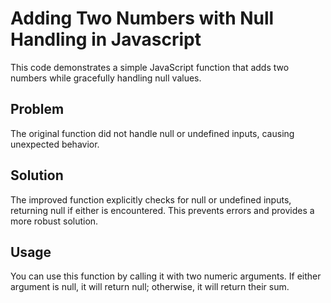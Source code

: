 # Adding Two Numbers with Null Handling in Javascript

This code demonstrates a simple JavaScript function that adds two numbers while gracefully handling null values. 

## Problem

The original function did not handle null or undefined inputs, causing unexpected behavior.

## Solution

The improved function explicitly checks for null or undefined inputs, returning null if either is encountered.  This prevents errors and provides a more robust solution. 

## Usage

You can use this function by calling it with two numeric arguments. If either argument is null, it will return null; otherwise, it will return their sum.